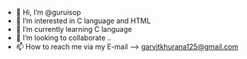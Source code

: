 - 👋 Hi, I’m @guruisop
- 👀 I’m interested in C language and HTML
- 🌱 I’m currently learning C language
- 💞️ I’m looking to collaborate ..
- 📫 How to reach me via my E-mail --> garvitkhurana125@gmail.com

<!---
guruisop/guruisop is a ✨ special ✨ repository because its `README.md` (this file) appears on your GitHub profile.
You can click the Preview link to take a look at your changes.
--->
